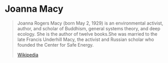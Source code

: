 # Joanna Macy

> Joanna Rogers Macy (born May 2, 1929) is an environmental activist, author, and scholar of Buddhism, general systems theory, and deep ecology. She is the author of twelve books.She was married to the late Francis Underhill Macy, the activist and Russian scholar who founded the Center for Safe Energy.
>
> [Wikipedia](https://en.wikipedia.org/wiki/Joanna%20Macy)